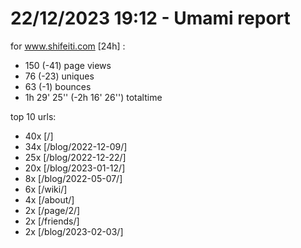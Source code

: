 # 22/12/2023 19:12 - Umami report
for www.shifeiti.com [24h] :

 - 150 (-41) page views
 - 76 (-23) uniques
 - 63 (-1) bounces
 - 1h 29' 25'' (-2h 16' 26'') totaltime


top 10 urls:
 - 40x [/]
 - 34x [/blog/2022-12-09/]
 - 25x [/blog/2022-12-22/]
 - 20x [/blog/2023-01-12/]
 - 8x [/blog/2022-05-07/]
 - 6x [/wiki/]
 - 4x [/about/]
 - 2x [/page/2/]
 - 2x [/friends/]
 - 2x [/blog/2023-02-03/]


